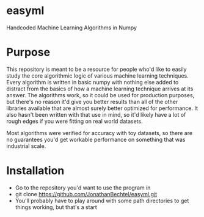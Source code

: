 # easyml
Handcoded Machine Learning Algorithms in Numpy

# Purpose
This repository is meant to be a resource for people who'd like to easily study the core algorithmic logic of various machine learning techniques.  Every algorithm is written in basic numpy with nothing else added to distract from the basics of how a machine learning technique arrives at its answer.  The algorithms work, so it could be used for production purposes, but there's no reason it'd give you better results than all of the other libraries available that are almost surely better optimized for performance.  It also hasn't been written with that use in mind, so it'd likely have a lot of rough edges if you were fitting on real world datasets.  

Most algorithms were verified for accuracy with toy datasets, so there are no guarantees you'd get workable performance on something that was industrial scale.

# Installation
* Go to the repository you'd want to use the program in
* git clone https://github.com/JonathanBechtel/easyml.git
* You'll probably have to play around with some path directories to get things working, but that's a start
